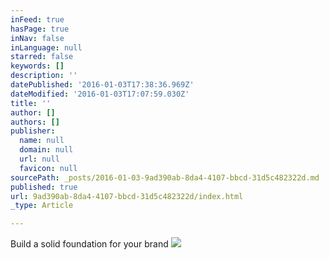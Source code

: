 ```yaml
---
inFeed: true
hasPage: true
inNav: false
inLanguage: null
starred: false
keywords: []
description: ''
datePublished: '2016-01-03T17:38:36.969Z'
dateModified: '2016-01-03T17:07:59.030Z'
title: ''
author: []
authors: []
publisher:
  name: null
  domain: null
  url: null
  favicon: null
sourcePath: _posts/2016-01-03-9ad390ab-8da4-4107-bbcd-31d5c482322d.md
published: true
url: 9ad390ab-8da4-4107-bbcd-31d5c482322d/index.html
_type: Article

---
```

Build a solid foundation for your brand ![](https://the-grid-user-content.s3-us-west-2.amazonaws.com/0b49b884-737a-40e6-983c-a301ad92c7a0.jpg)
